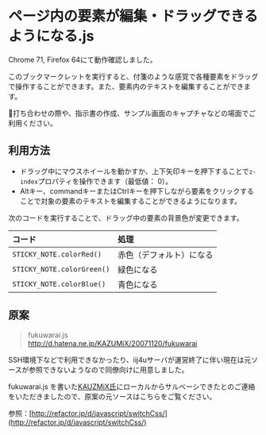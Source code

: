 # ページ内の要素が編集・ドラッグできるようになる.js

Chrome 71, Firefox 64にて動作確認しました。

このブックマークレットを実行すると、付箋のような感覚で各種要素をドラッグで操作することができます。また、要素内のテキストを編集することができます。

💁打ち合わせの際や、指示書の作成、サンプル画面のキャプチャなどの場面でご利用ください。

## 利用方法

- ドラッグ中にマウスホイールを動かすか、上下矢印キーを押下することで`z-index`プロパティを操作できます（最低値： 0）。
- Altキー、commandキーまたはCtrlキーを押下しながら要素をクリックすることで対象の要素のテキストを編集することができるようになります。

次のコードを実行することで、ドラッグ中の要素の背景色が変更できます。

|コード|処理|
|:--|:--|
|`STICKY_NOTE.colorRed()`|赤色（デフォルト）になる|
|`STICKY_NOTE.colorGreen()`|緑色になる|
|`STICKY_NOTE.colorBlue()`|青色になる|


## 原案

> fukuwarai.js  
> http://d.hatena.ne.jp/KAZUMiX/20071120/fukuwarai

SSH環境下などで利用できなかったり、iij4uサーバが運営終了に伴い現在は元ソースが参照できないようなので同僚向けに用意しました。

fukuwarai.js を書いた[KAUZMiX氏](https://twitter.com/KAZUMiX)にローカルからサルベーシできたとのご連絡をいただきましたので、原案の元ソースはこちらをご覧ください。

参照：[http://refactor.jp/d/javascript/switchCss/](http://refactor.jp/d/javascript/switchCss/)


